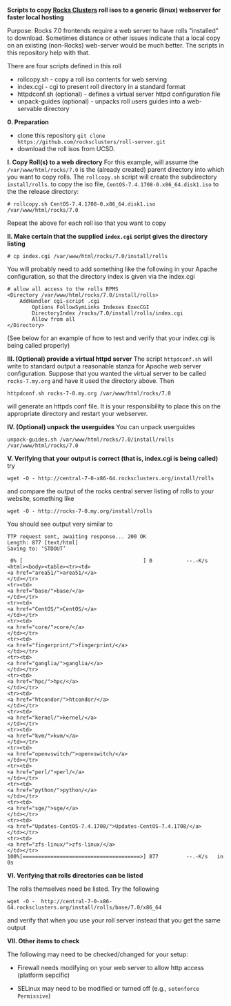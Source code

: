 __Scripts to copy [Rocks Clusters](http://www.rocksclusters.org) roll isos to a generic (linux) webserver for faster local hosting__

Purpose: Rocks 7.0 frontends require a web server to have rolls "installed" to download.  Sometimes distance or
other issues indicate that a local copy on an existing (non-Rocks) web-server would be much better.  The scripts in this
repository help  with that.

There are four scripts defined in this roll
* rollcopy.sh - copy a roll iso contents for web serving
* index.cgi  - cgi to present roll directory in a standard format
* httpdconf.sh (optional) - defines a virtual server httpd configuration file
* unpack-guides (optional) - unpacks roll users guides into a web-servable directory

__0. Preparation__
* clone this repository `git clone https://github.com/rocksclusters/roll-server.git`
* download the roll isos from UCSD.

__I. Copy Roll(s) to a web directory__
For this example, will assume the `/var/www/html/rocks/7.0`  is the (already created) parent directory into 
which you want to copy rolls.  The `rollcopy.sh` script will create the subdirectory `install/rolls`.
to copy the iso file, `CentOS-7.4.1708-0.x86_64.disk1.iso` to the the release directory:
```
# rollcopy.sh CentOS-7.4.1708-0.x86_64.disk1.iso /var/www/html/rocks/7.0
```
Repeat the above for each roll iso that you want to copy

__II. Make certain that the supplied `index.cgi` script gives the directory listing__
```
# cp index.cgi /var/www/html/rocks/7.0/install/rolls
```

You will probably need to add something like the following in your Apache 
configuration, so that the directory index is given via the index.cgi  

```
# allow all access to the rolls RPMS
<Directory /var/www/html/rocks/7.0/install/rolls>
	AddHandler cgi-script .cgi
        Options FollowSymLinks Indexes ExecCGI
        DirectoryIndex /rocks/7.0/install/rolls/index.cgi
        Allow from all
</Directory>
```
(See below for an example of how to test and verify that your index.cgi is being
called properly)

__III. (Optional) provide a virtual httpd server__
The script `httpdconf.sh` will write to standard output a reasonable stanza for Apache web server configuration.
Suppose that you wanted the virtual server to be called `rocks-7.my.org` and have it used  the directory above.
Then
```
httpdconf.sh rocks-7-0.my.org /var/www/html/rocks/7.0
```
will generate an httpds conf file. It is your responsibility to place this on the appropriate directory and restart
your webserver. 

__IV. (Optional) unpack the userguides__
You can unpack userguides 
```
unpack-guides.sh /var/www/html/rocks/7.0/install/rolls /var/www/html/rocks/7.0
```

__V.  Verifying that your output is correct (that is, index.cgi is being called)__
try
```
wget -O - http://central-7-0-x86-64.rocksclusters.org/install/rolls
```
and compare the output of the rocks central server listing of rolls to
your website, something like 
```
wget -O - http://rocks-7-0.my.org/install/rolls

```
You should see output very similar to 
```
TTP request sent, awaiting response... 200 OK
Length: 877 [text/html]
Saving to: ‘STDOUT’

 0% [                                       ] 0           --.-K/s              <html><body><table><tr><td>
<a href="area51/">area51/</a>
</td></tr>
<tr><td>
<a href="base/">base/</a>
</td></tr>
<tr><td>
<a href="CentOS/">CentOS/</a>
</td></tr>
<tr><td>
<a href="core/">core/</a>
</td></tr>
<tr><td>
<a href="fingerprint/">fingerprint/</a>
</td></tr>
<tr><td>
<a href="ganglia/">ganglia/</a>
</td></tr>
<tr><td>
<a href="hpc/">hpc/</a>
</td></tr>
<tr><td>
<a href="htcondor/">htcondor/</a>
</td></tr>
<tr><td>
<a href="kernel/">kernel/</a>
</td></tr>
<tr><td>
<a href="kvm/">kvm/</a>
</td></tr>
<tr><td>
<a href="openvswitch/">openvswitch/</a>
</td></tr>
<tr><td>
<a href="perl/">perl/</a>
</td></tr>
<tr><td>
<a href="python/">python/</a>
</td></tr>
<tr><td>
<a href="sge/">sge/</a>
</td></tr>
<tr><td>
<a href="Updates-CentOS-7.4.1708/">Updates-CentOS-7.4.1708/</a>
</td></tr>
<tr><td>
<a href="zfs-linux/">zfs-linux/</a>
</td></tr>
100%[======================================>] 877         --.-K/s   in 0s     
```
__VI.  Verifying that rolls directories can be listed__

The rolls themselves need be listed. Try the following
```
wget -O -  http://central-7-0-x86-64.rocksclusters.org/install/rolls/base/7.0/x86_64
```
and verify that when you use your roll server instead that you get the same output

__VII. Other items to check__

The following may need to be checked/changed for your setup:

* Firewall needs modifying on your web server to allow http access (platform sepcific)

* SELinux may need to be modified or turned off (e.g., ```setenforce Permissive```)



